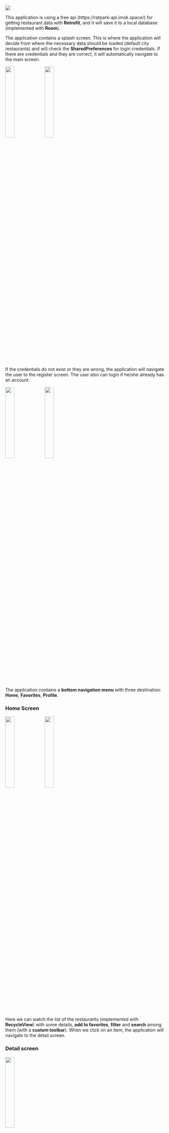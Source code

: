 <img src="https://github.com/RockieHUN/RestaurantsApplication/blob/master/images/logo.png width = 75%">

<p>This application is using a free api (https://ratpark-api.imok.space/) for getting restaurant data with <b>Retrofit</b>, and it will
save it to a local database (implemented with <b>Room</b>).</p>
<p>
The application contains a splash screen. This is where the application will decide from where the necessary data should be
loaded (default city restaurants) and will check the <b>SharedPreferences</b> for login credentials. If there are credentials and
they are correct, it will automatically navigate to the main screen.
</p>
<p float="left">
    <img src="https://github.com/RockieHUN/RestaurantsApplication/blob/master/images/splash.jpg" width="24%" />
    <img src="https://github.com/RockieHUN/RestaurantsApplication/blob/master/images/main.jpg" width="24%" />
</p>
<p>
If the credentials do not exist or they are wrong, the application will navigate the user to the register screen.
The user also can login if he/she already has an account.
</p>
<p float="left">
    <img src="https://github.com/RockieHUN/RestaurantsApplication/blob/master/images/register.jpg" width="24%" />
    <img src="https://github.com/RockieHUN/RestaurantsApplication/blob/master/images/login.jpg" width="24%" />
</p>

<p>
The application contains a <b>bottom navigation menu</b> with three destination: <b>Home</b>, <b>Favorites</b>, <b>Profile</b>.
</p>

<h3>Home Screen</h3>
<p float="left">
  <img src="https://github.com/RockieHUN/RestaurantsApplication/blob/master/images/main.jpg" width="24%" />
  <img src="https://github.com/RockieHUN/RestaurantsApplication/blob/master/images/filter.jpg" width="24%" />
</p>
<p>Here we can watch the list of the restaurants (implemented with <b>RecycleView</b>) with some
details, <b>add to favorites</b>, <b>filter</b> and <b>search</b> among them (with a <b>custom toolbar</b>). When we
click on an item, the application will navigate to the detail screen.</p>

<h3> Detail screen </h3>
 <img src="https://github.com/RockieHUN/RestaurantsApplication/blob/master/images/detail.jpg" width="24%" />
<p> On this screen we can observe more details about the selected restaurant, we can add or delete images
(which appear in a <b>Horizontal RecycleView</b>), open the coordinates on <b>Google Maps</b> or
<b>Call</b> the selected restaurant. When we upload a picture, the application will <b>resize</b> it with keeping the
pixel ratio, for the better performance and will store as ByteArray in the local database.
</p>

<h3>Favorites screen</h3>
<img src="https://github.com/RockieHUN/RestaurantsApplication/blob/master/images/favorite.jpg" width="24%" />
<p> On the favorites screen the user can delete or open a restaurant which was added to the favorites.</p>

<h3> Profile fragment </h3>
<img src="https://github.com/RockieHUN/RestaurantsApplication/blob/master/images/profile.jpg" width="24%" />
<p>Just a fancy profile screen where the user can <b>logout</b> or <b>change the profile picture</b>. </p>

<h3> Summary </h3>

<p>Components used in the project:
<lu>
<li> Activities (MainActivity, GoogleMaps, Call, ImageSelection)</li>
<li> Fragments (a lot)</li>
<li> Retrofit</li>
<li> Room </li>
<li> Coroutines </li>
<li> Custom toolbar </li>
<li> Bottom Navigation Menu </li>
<li> Recycle View</li>
<li> Dialog box </li>
<li> LiveData and Observers</li>
<li> Shared Preferences</li>
<li> etc.</li>
</lu>
<br>

Made for a university project. <br>
Last commit: <b> 11.12.2020 </b>.

</p>


